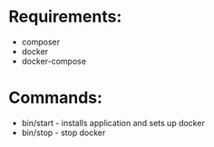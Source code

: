 # Requirements:
- composer
- docker
- docker-compose

# Commands:
- bin/start - installs application and sets up docker
- bin/stop - stop docker

